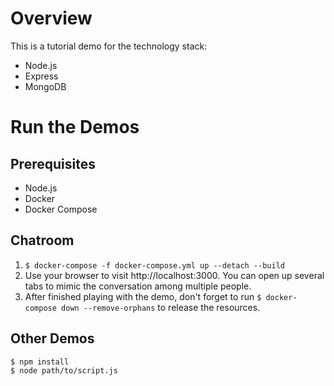# Overview

This is a tutorial demo for the technology stack:
- Node.js
- Express
- MongoDB

# Run the Demos

## Prerequisites

- Node.js
- Docker
- Docker Compose

## Chatroom

1. `$ docker-compose -f docker-compose.yml up --detach --build`
2. Use your browser to visit http://localhost:3000. You can open up several tabs to mimic the conversation among multiple people.
3. After finished playing with the demo, don't forget to run `$ docker-compose down --remove-orphans` to release the resources.

## Other Demos

```
$ npm install
$ node path/to/script.js
```
